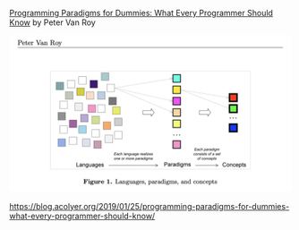 

[Programming Paradigms for Dummies: What Every Programmer Should Know](http://hiperc.buffalostate.edu/courses/ACM612-F15/uploads/ACM612/VanRoy-Programming.pdf) by Peter Van Roy

![image](images/LPC.png)

https://blog.acolyer.org/2019/01/25/programming-paradigms-for-dummies-what-every-programmer-should-know/

